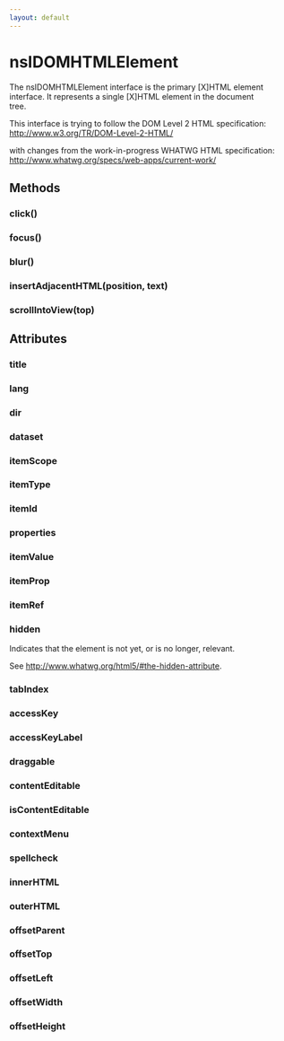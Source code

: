 ```yaml
---
layout: default
---
```


# nsIDOMHTMLElement #
  
The nsIDOMHTMLElement interface is the primary [X]HTML element  
interface. It represents a single [X]HTML element in the document  
tree.  
  
This interface is trying to follow the DOM Level 2 HTML specification:  
http://www.w3.org/TR/DOM-Level-2-HTML/  
  
with changes from the work-in-progress WHATWG HTML specification:  
http://www.whatwg.org/specs/web-apps/current-work/  
  

## Methods ##

### click() ###

### focus() ###

### blur() ###

### insertAdjacentHTML(position, text) ###

### scrollIntoView(top) ###

## Attributes ##

### title ###

### lang ###

### dir ###

### dataset ###

### itemScope ###

### itemType ###

### itemId ###

### properties ###

### itemValue ###

### itemProp ###

### itemRef ###

### hidden ###
  
Indicates that the element is not yet, or is no longer, relevant.  
  
See <http://www.whatwg.org/html5/#the-hidden-attribute>.  
  

### tabIndex ###

### accessKey ###

### accessKeyLabel ###

### draggable ###

### contentEditable ###

### isContentEditable ###

### contextMenu ###

### spellcheck ###

### innerHTML ###

### outerHTML ###

### offsetParent ###

### offsetTop ###

### offsetLeft ###

### offsetWidth ###

### offsetHeight ###
